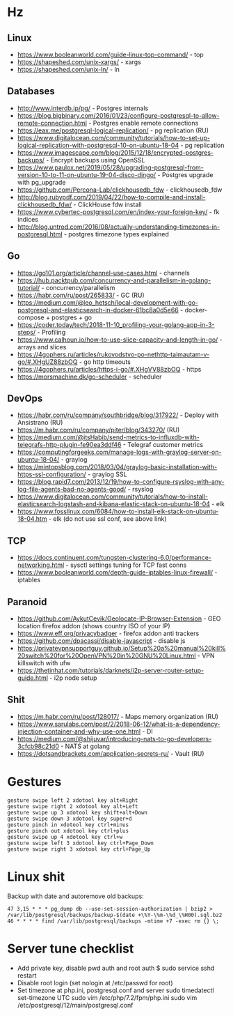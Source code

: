 # Hz

## Linux
- https://www.booleanworld.com/guide-linux-top-command/ - top
- https://shapeshed.com/unix-xargs/ - xargs
- https://shapeshed.com/unix-ln/ - ln

## Databases
- http://www.interdb.jp/pg/ - Postgres internals
- https://blog.bigbinary.com/2016/01/23/configure-postgresql-to-allow-remote-connection.html - Postgres enable remote connections
- https://eax.me/postgresql-logical-replication/ - pg replication (RU)
- https://www.digitalocean.com/community/tutorials/how-to-set-up-logical-replication-with-postgresql-10-on-ubuntu-18-04 - pg replication
- https://www.imagescape.com/blog/2015/12/18/encrypted-postgres-backups/ - Encrypt backups using OpenSSL
- https://www.paulox.net/2019/05/28/upgrading-postgresql-from-version-10-to-11-on-ubuntu-19-04-disco-dingo/ - Postgres upgrade with pg_upgrade
- https://github.com/Percona-Lab/clickhousedb_fdw - clickhousedb_fdw
- http://blog.rubypdf.com/2019/04/22/how-to-compile-and-install-clickhousedb_fdw/ - ClickHouse fdw install
- https://www.cybertec-postgresql.com/en/index-your-foreign-key/ - fk indices
- http://blog.untrod.com/2016/08/actually-understanding-timezones-in-postgresql.html - postgres timezone types explained

## Go
- https://go101.org/article/channel-use-cases.html - channels
- https://hub.packtpub.com/concurrency-and-parallelism-in-golang-tutorial/ - concurrency/parallelism
- https://habr.com/ru/post/265833/ - GC (RU)
- https://medium.com/@leo_hetsch/local-development-with-go-postgresql-and-elasticsearch-in-docker-61bc8a0d5e66 - docker-compose + postgres + go
- https://coder.today/tech/2018-11-10_profiling-your-golang-app-in-3-steps/ - Profiling
- https://www.calhoun.io/how-to-use-slice-capacity-and-length-in-go/ - arrays and slices
- https://4gophers.ru/articles/rukovodstvo-po-nethttp-taimautam-v-go/#.XHgUZ88zbOQ - go http timeouts
- https://4gophers.ru/articles/https-i-go/#.XHgVV88zbOQ - https
- https://morsmachine.dk/go-scheduler - scheduler

## DevOps
- https://habr.com/ru/company/southbridge/blog/317922/ - Deploy with Ansistrano (RU)
- https://m.habr.com/ru/company/piter/blog/343270/ (RU)
- https://medium.com/@itsHabib/send-metrics-to-influxdb-with-telegrafs-http-plugin-fe90ea3ddf46 - Telegraf customer metrics
- https://computingforgeeks.com/manage-logs-with-graylog-server-on-ubuntu-18-04/ - graylog
- https://mintopsblog.com/2018/03/04/graylog-basic-installation-with-https-ssl-configuration/ - graylog SSL
- https://blog.rapid7.com/2013/12/19/how-to-configure-rsyslog-with-any-log-file-agents-bad-no-agents-good/ - rsyslog
- https://www.digitalocean.com/community/tutorials/how-to-install-elasticsearch-logstash-and-kibana-elastic-stack-on-ubuntu-18-04 - elk
- https://www.fosslinux.com/6084/how-to-install-elk-stack-on-ubuntu-18-04.htm - elk (do not use ssl conf, see above link)

## TCP
- https://docs.continuent.com/tungsten-clustering-6.0/performance-networking.html - sysctl settings tuning for TCP fast conns
- https://www.booleanworld.com/depth-guide-iptables-linux-firewall/ - iptables

## Paranoid
- https://github.com/AykutCevik/Geolocate-IP-Browser-Extension - GEO location firefox addon (shows country ISO of your IP)
- https://www.eff.org/privacybadger - firefox addon anti trackers
- https://github.com/dpacassi/disable-javascript - disable js
- https://privatevpnsupportguy.github.io/Setup%20a%20manual%20kill%20switch%20for%20OpenVPN%20in%20GNU%20Linux.html - VPN killswitch with ufw
- https://thetinhat.com/tutorials/darknets/i2p-server-router-setup-guide.html - i2p node setup

## Shit
- https://m.habr.com/ru/post/128017/ - Maps memory organization (RU)
- https://www.sarulabs.com/post/2/2018-06-12/what-is-a-dependency-injection-container-and-why-use-one.html - DI
- https://medium.com/@shijuvar/introducing-nats-to-go-developers-3cfcb98c21d0 - NATS at golang
- https://dotsandbrackets.com/application-secrets-ru/ - Vault (RU)


# Gestures

```
gesture swipe left 2 xdotool key alt+Right
gesture swipe right 2 xdotool key alt+Left
gesture swipe up 3 xdotool key shift+alt+Down
gesture swipe down 3 xdotool key super+d
gesture pinch in xdotool key ctrl+minus
gesture pinch out xdotool key ctrl+plus
gesture swipe up 4 xdotool key ctrl+w
gesture swipe left 3 xdotool key ctrl+Page_Down
gesture swipe right 3 xdotool key ctrl+Page_Up
```


# Linux shit

Backup with date and autoremove old backups:

```
47 3,15 * * * pg_dump db --use-set-session-authorization | bzip2 > /var/lib/postgresql/backups/backup-$(date +\%Y-\%m-\%d_\%H00).sql.bz2
46 * * * * find /var/lib/postgresql/backups -mtime +7 -exec rm {} \;
```

# Server tune checklist

- Add private key, disable pwd auth and root auth
  $ sudo service sshd restart
- Disable root login (set nologin at /etc/passwd for root)
- Set timezone at php.ini, postgresql.conf and server
  sudo timedatectl set-timezone UTC
  sudo vim /etc/php/7.2/fpm/php.ini
  sudo vim /etc/postgresql/12/main/postgresql.conf

